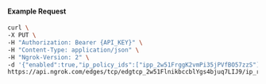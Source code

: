 <!-- Code generated for API Clients. DO NOT EDIT. -->
#### Example Request
```bash
curl \
-X PUT \
-H "Authorization: Bearer {API_KEY}" \
-H "Content-Type: application/json" \
-H "Ngrok-Version: 2" \
-d '{"enabled":true,"ip_policy_ids":["ipp_2w51FrggK2vmPi35jPVfBO57zzS"]}' \
https://api.ngrok.com/edges/tcp/edgtcp_2w51FlnikbccblYgs4bjuq7LIJ9/ip_restriction
